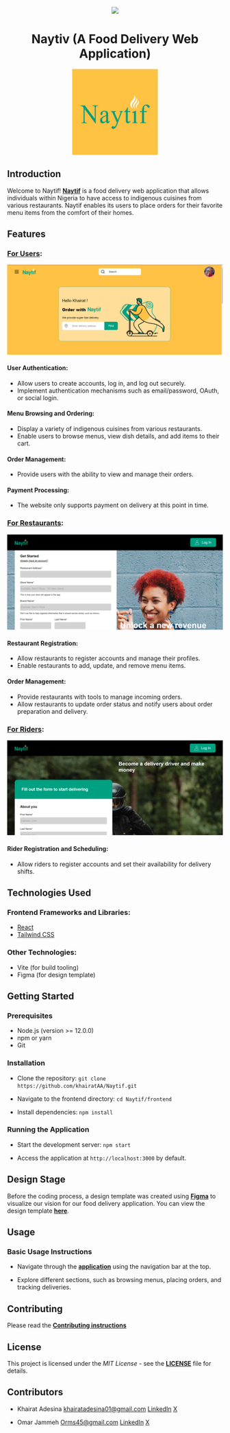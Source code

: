 <p align="center">
  <a href="https://skillicons.dev">
    <img src="https://skillicons.dev/icons?i=react,flask,mysql,javascript,python" />
  </a>
</p>

<h1 align="center">Naytiv (A Food Delivery Web Application)</h1>

<p align="center">
  <img src="/frontend/src/assets/naytifyellow.svg" alt="Naytif_logo" height="200">
</p>

## Introduction

Welcome to Naytif! **[Naytif](https://naytif.vercel.app/)** is a food delivery web application that allows individuals within Nigeria to have access to indigenous cuisines from various restaurants. Naytif enables its users to place orders for their favorite menu items from the comfort of their homes.

## Features

### **[For Users](https://naytif.vercel.app/)**:

<p align="center">
  <img src='/frontend/src/assets/UserHomeScreenshot.svg' alt='User home page'>
</p>

#### User Authentication:

- Allow users to create accounts, log in, and log out securely.
- Implement authentication mechanisms such as email/password, OAuth, or social login.

#### Menu Browsing and Ordering:

- Display a variety of indigenous cuisines from various restaurants.
- Enable users to browse menus, view dish details, and add items to their cart.

#### Order Management:

- Provide users with the ability to view and manage their orders.

#### Payment Processing:

- The website only supports payment on delivery at this point in time.

### **[For Restaurants](https://naytif.vercel.app/auth/restuarants/sign_up)**:

<p align="center">
  <img src='/frontend/src/assets/RestaurantScreenshot.svg' alt='Restaurant Sign Up Page'>
</p>

#### Restaurant Registration:

- Allow restaurants to register accounts and manage their profiles.
- Enable restaurants to add, update, and remove menu items.

#### Order Management:

- Provide restaurants with tools to manage incoming orders.
- Allow restaurants to update order status and notify users about order preparation and delivery.

### **[For Riders](https://naytif.vercel.app/auth/rider/sign_up)**:

<p align="center">
  <img src='/frontend/src/assets/RiderScreenShot.svg' alt='Riders Sign Up Page'>
</p>

#### Rider Registration and Scheduling:

- Allow riders to register accounts and set their availability for delivery shifts.

## Technologies Used

### Frontend Frameworks and Libraries:

- [React](https://reactjs.org/)
- [Tailwind CSS](https://tailwindcss.com/)

### Other Technologies:

- Vite (for build tooling)
- Figma (for design template)

## Getting Started

### Prerequisites

- Node.js (version >= 12.0.0)
- npm or yarn
- Git

### Installation

- Clone the repository:
  `git clone https://github.com/khairatAA/Naytif.git`

- Navigate to the frontend directory:
  `cd Naytif/frontend`

- Install dependencies:
  `npm install`

### Running the Application

- Start the development server:
  `npm start`

- Access the application at `http://localhost:3000` by default.

## Design Stage

Before the coding process, a design template was created using **[Figma](https://www.figma.com/)** to visualize our vision for our food delivery application. You can view the design template **[here](https://www.figma.com/file/Wbm8hiC5NDMXhCRMImbQcd/Naytiv?type=design&node-id=0%3A1&mode=design&t=CKv3LBsVEwVq9l8d-1)**.

## Usage

### Basic Usage Instructions

- Navigate through the **[application](https://naytif.vercel.app/)** using the navigation bar at the top.

- Explore different sections, such as browsing menus, placing orders, and tracking deliveries.

## Contributing

Please read the **[Contributing instructions](./CONTRIBUTING.md)**

## License

This project is licensed under the _MIT License_ - see the **[LICENSE](./LICENSE)** file for details.

## Contributors

- Khairat Adesina [khairatadesina01@gmail.com](mailto:khairatadesina01@gmail.com) [LinkedIn](https://www.linkedin.com/in/khairat-adesina1234/) [X](https://twitter.com/_dedamola)

- Omar Jammeh [Orms45@gmail.com](mailto:Orms45@gmail.com) [LinkedIn](http://www.linkedin.com/in/omar-jammeh-a4b0b029a) [X]()
